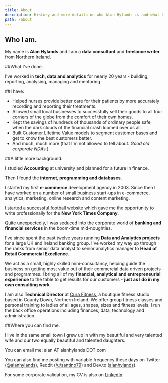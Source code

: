 ```yaml
---
title: About
description: History and more details on who Alan Hylands is and what he has done so far.
path: /about
---
```

## Who I am.

My name is **Alan Hylands** and I am a **data consultant** and **freelance writer** from Northern Ireland.

##What I've done.

I've worked in **tech, data and analytics** for nearly 20 years - building, reporting, analysing, managing and mentoring.

##I have:

* Helped nurses provide better care for their patients by more accurately recording and reporting their treatments.
* Allowed small local businesses to successfully sell their goods to all four corners of the globe from the comfort of their own homes.
* Kept the savings of hundreds of thousands of ordinary people safe when the dark clouds of the financial crash loomed over us all.
* Built Customer Lifetime Value models to segment customer bases and get to know the best customers better.
* And much, much more (that I'm not allowed to tell about. _Good old corporate NDAs._)

##A little more background.

I studied **Accounting** at university and planned for a future in finance.

Then I found the **internet, programming and databases**.

I started my first **e-commerce** development agency in 2003. Since then I have worked on a number of small business start-ups in e-commerce, analytics, marketing, online research and content marketing.

[I started a successful football website](https://alanhylands.com/i-want-to-be-a-football-writer-when-i-grow-up/) which gave me the opportunity to write professionally for the **New York Times Company**.

Quite unexpectedly, I was seduced into the corporate world of **banking and financial services** in the boom-time mid-noughties.

I've since spent the past twelve years running **Data and Analytics projects** for a large UK and Ireland banking group. I've worked my way up through the ranks from senior data analyst to senior analytics manager to **Head of Retail Commercial Excellence**.

We act as a small, highly skilled mini-consultancy, helping guide the business on getting most value out of their commercial data driven projects and programmes. I bring all of my **financial, analytical and entrepreneurial experience** to the table to get results for our customers - **just as I do in my own consulting work**.

I am also **Technical Director** at [Cura Fitness](https://curafitness.com), a boutique fitness studio based in County Down, Northern Ireland. We offer group fitness classes and personal training to ladies of all ages, shapes, sizes and fitness levels. I run the back office operations including finances, data, technology and administration.

##Where you can find me.

I live in the same small town I grew up in with my beautiful and very talented wife and our two equally beautiful and talented daughters.

You can email me: alan AT alanhylands DOT com

You can also find me posting with variable frequency these days on Twitter ([@alanhylands](https://twitter.com/AlanHylands)), Reddit ([/u/santino79](https://www.reddit.com/user/santino79)) and Dev.to ([alanhylands](https://dev.to/alanhylands)).

For some corporate validation, my CV is also on [LinkedIn](http://www.linkedin.com/in/alanhylands).